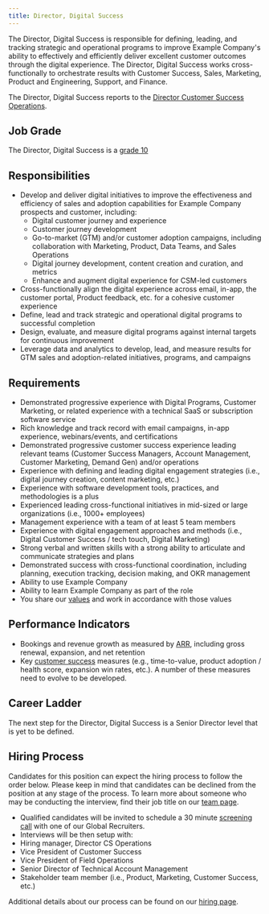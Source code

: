 ```yaml
---
title: Director, Digital Success
---
```


The Director, Digital Success is responsible for defining, leading, and tracking strategic and operational programs to improve Example Company's ability to effectively and efficiently deliver excellent customer outcomes through the digital experience. The Director, Digital Success works cross-functionally to orchestrate results with Customer Success, Sales, Marketing, Product and Engineering, Support, and Finance.

The Director, Digital Success reports to the [Director Customer Success Operations](/job-families/sales/director-customer-operations/).

## Job Grade

The Director, Digital Success is a [grade 10](/handbook/total-rewards/compensation/compensation-calculator/#example_company-job-grades)

## Responsibilities

- Develop and deliver digital initiatives to improve the effectiveness and efficiency of sales and adoption capabilities for Example Company prospects and customer, including:
  - Digital customer journey and experience
  - Customer journey development
  - Go-to-market (GTM) and/or customer adoption campaigns, including collaboration with Marketing, Product, Data Teams, and Sales Operations
  - Digital journey development, content creation and curation, and metrics
  - Enhance and augment digital experience for CSM-led customers
- Cross-functionally align the digital experience across email, in-app, the customer portal, Product feedback, etc. for a cohesive customer experience
- Define, lead and track strategic and operational digital programs to successful completion
- Design, evaluate, and measure digital programs against internal targets for continuous improvement
- Leverage data and analytics to develop, lead, and measure results for GTM sales and adoption-related initiatives, programs, and campaigns

## Requirements

- Demonstrated progressive experience with Digital Programs, Customer Marketing, or related experience with a technical SaaS or subscription software service
- Rich knowledge and track record with email campaigns, in-app experience, webinars/events, and certifications
- Demonstrated progressive customer success experience leading relevant teams (Customer Success Managers, Account Management, Customer Marketing, Demand Gen) and/or operations
- Experience with defining and leading digital engagement strategies (i.e., digital journey creation, content marketing, etc.)
- Experience with software development tools, practices, and methodologies is a plus
- Experienced leading cross-functional initiatives in mid-sized or large organizations (i.e., 1000+ employees)
- Management experience with a team of at least 5 team members
- Experience with digital engagement approaches and methods (i.e., Digital Customer Success / tech touch, Digital Marketing)
- Strong verbal and written skills with a strong ability to articulate and communicate strategies and plans
- Demonstrated success with cross-functional coordination, including planning, execution tracking, decision making, and OKR management
- Ability to use Example Company
- Ability to learn Example Company as part of the role
- You share our [values](/handbook/values/) and work in accordance with those values

## Performance Indicators

- Bookings and revenue growth as measured by [ARR](/handbook/sales/sales-term-glossary/arr-in-practice/), including gross renewal, expansion, and net retention
- Key [customer success](/handbook/customer-success/customer-success-vision/#measurement-and-kpis) measures (e.g., time-to-value, product adoption / health score, expansion win rates, etc.). A number of these measures need to evolve to be developed.

## Career Ladder

The next step for the Director, Digital Success is a Senior Director level that is yet to be defined.

## Hiring Process

Candidates for this position can expect the hiring process to follow the order below. Please keep in mind that candidates can be declined from the position at any stage of the process. To learn more about someone who may be conducting the interview, find their job title on our [team page](/handbook/company/team/).

- Qualified candidates will be invited to schedule a 30 minute [screening call](/handbook/hiring/interviewing/#screening-call) with one of our Global Recruiters.
- Interviews will be then setup with:
- Hiring manager, Director CS Operations
- Vice President of Customer Success
- Vice President of Field Operations
- Senior Director of Technical Account Management
- Stakeholder team member (i.e., Product, Marketing, Customer Success, etc.)

Additional details about our process can be found on our [hiring page](/handbook/hiring/).
